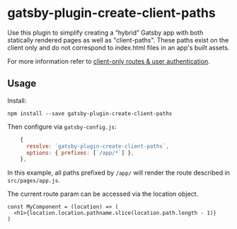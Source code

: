 # gatsby-plugin-create-client-paths

Use this plugin to simplify creating a “hybrid” Gatsby app with both statically rendered pages as well as "client-paths". These paths exist on the client only and do not correspond to index.html files in an app's built assets.

For more information refer to [client-only routes & user authentication](https://www.gatsbyjs.org/docs/client-only-routes-and-user-authentication/).

## Usage

Install:

```shell
npm install --save gatsby-plugin-create-client-paths
```

Then configure via `gatsby-config.js`:

```js
    {
      resolve: `gatsby-plugin-create-client-paths`,
      options: { prefixes: [`/app/*`] },
    },
```

In this example, all paths prefixed by `/app/` will render the route described
in `src/pages/app.js`.

The current route param can be accessed via the location object.
```
const MyComponent = (location) => (
  <h1>{location.location.pathname.slice(location.path.length - 1)}
)
```
